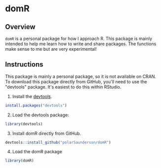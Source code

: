 # domR

## Overview
`domR` is a personal package for how I approach R. 
This package is mainly intended to help me learn how to write and share packages. 
The functions make sense to me but are very experimental!

## Instructions
This package is mainly a personal package, so it is not available on CRAN.
To download this package directly from GitHub, you'll need to use the "devtools" 
package.
It's easiest to do this within RStudio.

1) Install the [devtools](https://github.com/hadley/devtools). 
``` R
install.packages("devtools")
```

2) Load the devtools package:
```R
library(devtools)
```

3) Install domR directly from GitHub.
```R
devtools::install_github("polarSaunderson/domR")
```

4) Load the domR package
```R
library(domR)
```
